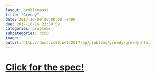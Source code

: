```yaml
---
layout: problempost
title: "Greedy"
date: 2017-10-09 00:00:00 -0400
due: 2017-10-16 23:59:59
categories: problems
subcategories: cs50
image:
outurl: http://docs.cs50.net/2017/ap/problems/greedy/greedy.html
---
```


# [Click for the spec!]({{page.outurl}})
